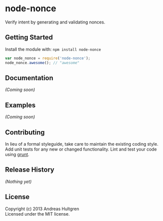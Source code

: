 # node-nonce

Verify intent by generating and validating nonces.

## Getting Started
Install the module with: `npm install node-nonce`

```javascript
var node_nonce = require('node-nonce');
node_nonce.awesome(); // "awesome"
```

## Documentation
_(Coming soon)_

## Examples
_(Coming soon)_

## Contributing
In lieu of a formal styleguide, take care to maintain the existing coding style. Add unit tests for any new or changed functionality. Lint and test your code using [grunt](https://github.com/cowboy/grunt).

## Release History
_(Nothing yet)_

## License
Copyright (c) 2013 Andreas Hultgren  
Licensed under the MIT license.
